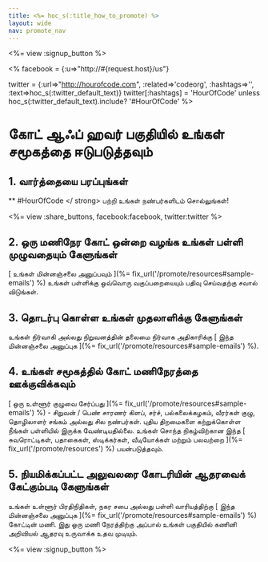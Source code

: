 ```yaml
---
title: <%= hoc_s(:title_how_to_promote) %>
layout: wide
nav: promote_nav
---
```

<%= view :signup_button %>

<% facebook = {:u=>"http://#{request.host}/us"}

twitter = {:url=>"http://hourofcode.com", :related=>'codeorg', :hashtags=>'', :text=>hoc_s(:twitter_default_text)} twitter[:hashtags] = 'HourOfCode' unless hoc_s(:twitter_default_text).include? '#HourOfCode' %>

# கோட் ஆஃப் ஹவர் பகுதியில் உங்கள் சமூகத்தை ஈடுபடுத்தவும்

## 1. வார்த்தையை பரப்புங்கள்

** #HourOfCode </ strong> பற்றி உங்கள் நண்பர்களிடம் சொல்லுங்கள்!</p> 

<%= view :share_buttons, facebook:facebook, twitter:twitter %>

## 2. ஒரு மணிநேர கோட் ஒன்றை வழங்க உங்கள் பள்ளி முழுவதையும் கேளுங்கள்

[ உங்கள் மின்னஞ்சலை அனுப்பவும் ](%= fix_url('/promote/resources#sample-emails') %) உங்கள் பள்ளிக்கு ஒவ்வொரு வகுப்பறையையும் பதிவு செய்வதற்கு சவால் விடுங்கள்.

## 3. தொடர்பு கொள்ள உங்கள் முதலாளிக்கு கேளுங்கள்

உங்கள் நிர்வாகி அல்லது நிறுவனத்தின் தலைமை நிர்வாக அதிகாரிக்கு [ இந்த மின்னஞ்சலை அனுப்புக ](%= fix_url('/promote/resources#sample-emails') %).

## 4. உங்கள் சமூகத்தில் கோட் மணிநேரத்தை ஊக்குவிக்கவும்

[ ஒரு உள்ளூர் குழுவை சேர்ப்பது ](%= fix_url('/promote/resources#sample-emails') %) - சிறுவன் / பெண் சாரணர் கிளப், சர்ச், பல்கலைக்கழகம், வீரர்கள் குழு, தொழிலாளர் சங்கம் அல்லது சில நண்பர்கள். புதிய திறமைகளை கற்றுக்கொள்ள நீங்கள் பள்ளியில் இருக்க வேண்டியதில்லை. உங்கள் சொந்த நிகழ்விற்கான இந்த [ சுவரொட்டிகள், பதாகைகள், ஸ்டிக்கர்கள், வீடியோக்கள் மற்றும் பலவற்றை ](%= fix_url('/promote/resources') %) பயன்படுத்தவும்.

## 5. நியமிக்கப்பட்ட அலுவலரை கோடரியின் ஆதரவைக் கேட்கும்படி கேளுங்கள்

உங்கள் உள்ளூர் பிரதிநிதிகள், நகர சபை அல்லது பள்ளி வாரியத்திற்கு [ இந்த மின்னஞ்சலை அனுப்புக ](%= fix_url('/promote/resources#sample-emails') %) கோட்டின் மணி. இது ஒரு மணி நேரத்திற்கு அப்பால் உங்கள் பகுதியில் கணினி அறிவியல் ஆதரவு உருவாக்க உதவ முடியும்.

<%= view :signup_button %>
